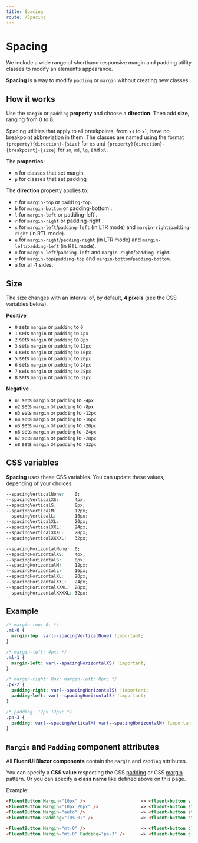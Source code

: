 ```yaml
---
title: Spacing
route: /Spacing
---
```


# Spacing

We include a wide range of shorthand responsive margin and padding utility
classes to modify an element’s appearance.

**Spacing** is a way to modify `padding` or `margin` without creating new classes.

## How it works

Use the `margin` or `padding` **property** and choose a **direction**.
Then add **size**, ranging from 0 to 8.

Spacing utilities that apply to all breakpoints, from `xs` to `xl`,
have no breakpoint abbreviation in them. 
The classes are named using the format `{property}{direction}-{size}`
for `xs` and `{property}{direction}-{breakpoint}-{size}` for `sm`, `md`, `lg`, and `xl`.

The **properties**:

- `m` for classes that set margin
- `p` for classes that set padding

The **direction** property applies to:

- `t` for `margin-top` or `padding-top`.
- `b` for `margin-bottom` or padding-bottom`.
- `l` for `margin-left` or padding-left`.
- `r` for `margin-right` or padding-right`.
- `s` for `margin-left`/`padding-left` (in LTR mode) and `margin-right`/`padding-right` (in RTL mode).
- `e` for `margin-right`/`padding-right` (in LTR mode) and `margin-left`/`padding-left` (in RTL mode).
- `x` for `margin-left`/`padding-left` and `margin-right`/`padding-right`.
- `y` for `margin-top`/`padding-top` and `margin-bottom`/`padding-bottom`.
- `a` for all 4 sides.

## Size

The size changes with an interval of, by default, **4 pixels** (see the CSS variables below).

**Positive**

- `0` sets `margin` or `padding` to `0`
- `1` sets `margin` or `padding` to `4px`
- `2` sets `margin` or `padding` to `8px`
- `3` sets `margin` or `padding` to `12px`
- `4` sets `margin` or `padding` to `16px`
- `5` sets `margin` or `padding` to `20px`
- `6` sets `margin` or `padding` to `24px`
- `7` sets `margin` or `padding` to `28px`
- `8` sets `margin` or `padding` to `32px`

**Negative**

- `n1` sets `margin` or `padding` to `-4px`
- `n2` sets `margin` or `padding` to `-8px`
- `n3` sets `margin` or `padding` to `-12px`
- `n4` sets `margin` or `padding` to `-16px`
- `n5` sets `margin` or `padding` to `-20px`
- `n6` sets `margin` or `padding` to `-24px`
- `n7` sets `margin` or `padding` to `-28px`
- `n8` sets `margin` or `padding` to `-32px`

## CSS variables

**Spacing** uses these CSS variables.
You can update these values, depending of your choices.

```css
--spacingVerticalNone:    0;
--spacingVerticalXS:      4px;
--spacingVerticalS:       8px;
--spacingVerticalM:       12px;
--spacingVerticalL:       16px;
--spacingVerticalXL:      20px;
--spacingVerticalXXL:     24px;
--spacingVerticalXXXL:    28px;
--spacingVerticalXXXXL:   32px;

--spacingHorizontalNone:  0;
--spacingHorizontalXS:    4px;
--spacingHorizontalS:     8px;
--spacingHorizontalM:     12px;
--spacingHorizontalL:     16px;
--spacingHorizontalXL:    20px;
--spacingHorizontalXXL:   24px;
--spacingHorizontalXXXL:  28px;
--spacingHorizontalXXXXL: 32px;
```

## Example

```css
/* margin-top: 0; */
.mt-0 {
  margin-top: var(--spacingVerticalNone) !important; 
}

/* margin-left: 4px; */
.ml-1 {
  margin-left: var(--spacingHorizontalXS) !important;
}

/* margin-right: 8px; margin-left: 8px; */
.px-2 {
  padding-right: var(--spacingHorizontalS) !important;
  padding-left: var(--spacingHorizontalS) !important;
}

/* padding: 12px 12px; */
.pa-3 {
  padding: var(--spacingVerticalM) var(--spacingHorizontalM) !important;
}
```

## `Margin` and `Padding` component attributes

All **FluentUI Blazor components** contain the `Margin` and `Padding` attributes.

You can specify a **CSS value** respecting the CSS [padding](https://developer.mozilla.org/docs/Web/CSS/padding)
or CSS [margin](https://developer.mozilla.org/docs/Web/CSS/margin) pattern.
Or you can specify a **class name** like defined above on this page.

Example:
```html
<FluentButton Margin="10px" />                     => <fluent-button style="margin: 10px;" />
<FluentButton Margin="10px 20px" />                => <fluent-button style="margin: 10px 20px;" />
<FluentButton Margin="auto" />                     => <fluent-button style="margin: auto;" />
<FluentButton Padding="10% 0;" />                  => <fluent-button style="padding: 10% 0;" />

<FluentButton Margin="mt-0" />                     => <fluent-button class="mt-0" />
<FluentButton Margin="mt-0" Padding="pa-3" />      => <fluent-button class="mt-0 pa-3" />
```

